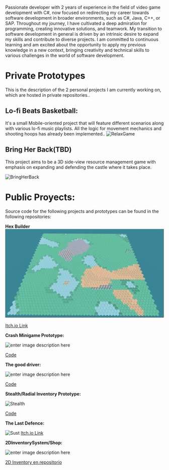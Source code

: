 ﻿
Passionate developer with 2 years of experience in the field of video game development with C#, now focused on redirecting my career towards software development in broader environments, such as C#, Java, C++, or SAP. Throughout my journey, I have cultivated a deep admiration for programming, creating innovative solutions, and teamwork. My transition to software development in general is driven by an intrinsic desire to expand my skills and contribute to diverse projects. I am committed to continuous learning and am excited about the opportunity to apply my previous knowledge in a new context, bringing creativity and technical skills to various challenges in the world of software development.



# Private Prototypes

This is the description of the 2 personal projects I am currently working on, which are hosted in private repositories..

## Lo-fi Beats Basketball:

It's a small Mobile-oriented project that will feature different scenarios along with various lo-fi music playlists. All the logic for movement mechanics and shooting hoops has already been implemented..
![RelaxGame](https://raw.githubusercontent.com/LucasGariador/PrototypeProjects/master/Gif/video-to-gif-converter%20%282%29.gif)

## Bring Her Back(TBD)

This project aims to be a 3D side-view resource management game with emphasis on expanding and defending the castle where it takes place.


![BringHerBack](https://raw.githubusercontent.com/LucasGariador/PrototypeProjects/master/Gif/video-to-gif-converter%20(9).gif)


# Public Proyects:

Source code for the following projects and prototypes can be found in the following repositories:

**Hex Builder**
![enter image description here](Images/ImageProject.PNG)

[Itch.io Link](https://lucasgariador.itch.io/hex-builder)


**Crash Minigame Prototype:**

![enter image description here](https://raw.githubusercontent.com/LucasGariador/PrototypeProjects/master/Images/Crash.png)

[Code](https://github.com/LucasGariador/PrototypeCrash)


 **The good driver:**
 
![enter image description here](https://raw.githubusercontent.com/LucasGariador/PrototypeProjects/master/Images/Residuos.png)

[Code](https://github.com/LucasGariador/GameJam)


**Stealth/Radial Inventory Prototype:**

![Stealth](https://raw.githubusercontent.com/LucasGariador/PrototypeProjects/master/Images/Stealth.png)

[Code](https://github.com/LucasGariador/StealthPrototypeFirst)


**The Last Defence:** 

 ![Sust](https://raw.githubusercontent.com/LucasGariador/PrototypeProjects/master/Images/Sust.png)
[Itch.io Link](https://lucasgariador.itch.io/)


**2DInventorySystem/Shop:**

![enter image description here](https://raw.githubusercontent.com/LucasGariador/PrototypeProjects/master/Images/TaskLSW.png)

[2D Inventory en repositorio](https://github.com/LucasGariador/TaskLSW)
